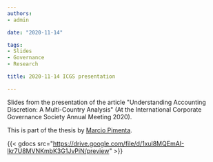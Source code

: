 ```yaml
---
authors:
- admin

date: "2020-11-14"

tags: 
- Slides
- Governance
- Research

title: 2020-11-14 ICGS presentation

---
```


Slides from the presentation of the article "Understanding Accounting Discretion: 
A Multi-Country Analysis" (At the International Corporate Governance Society Annual Meeting 2020). 

This is part of the thesis by  [Marcio Pimenta](http://lattes.cnpq.br/1670868214172308).

{{< gdocs src="https://drive.google.com/file/d/1xul8MQEmAI-lkr7U8MVNKmbK3G1JvPiN/preview" >}}
